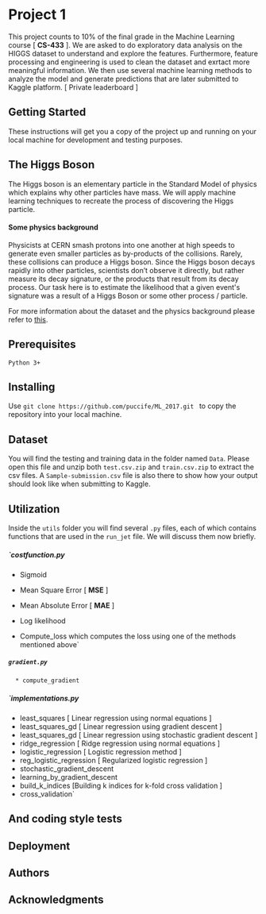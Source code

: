 # Project 1
This project counts to 10% of the final grade in the Machine Learning course [ **CS-433** ].
We are asked to do  exploratory data analysis on the HIGGS dataset to understand and explore the features.
Furthermore, feature processing and engineering is used to clean the dataset and exrtact more meaningful information.
We then use several machine learning methods to analyze the model and generate predictions that are later submitted to Kaggle platform. [ Private leaderboard ]

## Getting Started
These instructions will get you a copy of the project up and running on your local machine for development and testing purposes.

## The Higgs Boson
The Higgs boson is an elementary particle in the Standard Model of physics which explains why other particles
have mass. We will apply machine learning techniques to recreate the process of discovering the Higgs particle.
#### Some physics background
Physicists at CERN smash protons into one another at high speeds to generate even smaller particles as by-products of the collisions. Rarely, these collisions can produce a Higgs boson. Since the Higgs boson decays rapidly into other particles, scientists don’t observe it directly, but rather measure its decay signature, or the products that result from its decay process. Our task here is to estimate the likelihood that a given event's signature was a result of a Higgs Boson or some other process / particle.

For more information about the dataset and the physics background please refer to [this](https://higgsml.lal.in2p3.fr/files/2014/04/documentation_v1.8.pdf).

## Prerequisites
`Python 3+`
## Installing
Use `git clone https://github.com/puccife/ML_2017.git ` to copy the repository into your local machine.
## Dataset
You will find the testing and training data in the folder named `Data`.
Please open this file and unzip both `test.csv.zip` and `train.csv.zip` to extract the csv files.
A `Sample-submission.csv` file is also there to show how your output should look like when submitting to Kaggle.
## Utilization
Inside the `utils` folder you will find several `.py` files, each of which contains functions that are used in the `run_jet` file. We will discuss them now briefly.
##### `costfunction.py
  * Sigmoid

  * Mean Square Error [ **MSE** ]

  * Mean Absolute Error [ **MAE** ] 

  * Log likelihood

  * Compute_loss which computes the loss using one of the methods mentioned above`

##### `gradient.py`
`  * compute_gradient`
##### `implementations.py
  * least_squares [ Linear regression using normal equations ]
  * least_squares_gd [ Linear regression using gradient descent ]
  * least_squares_gd [ Linear regression using stochastic gradient descent ]
  * ridge_regression [ Ridge regression using normal equations ] 
  * logistic_regression [ Logistic regression method ]
  * reg_logistic_regression [ Regularized logistic regression ]
  * stochastic_gradient_descent
  * learning_by_gradient_descent
  * build_k_indices [Building k indices for k-fold cross validation ]
  * cross_validation`

## And coding style tests

## Deployment

## Authors

## Acknowledgments
